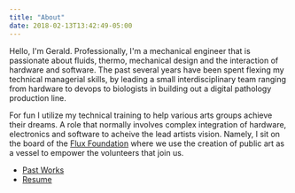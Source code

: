 ```yaml
---
title: "About"
date: 2018-02-13T13:42:49-05:00
---
```


Hello, I'm Gerald.
Professionally, I'm a mechanical engineer that is passionate about fluids, thermo, mechanical design and the interaction of hardware and software. The past several years have been spent flexing my technical managerial skills, by leading a small interdisciplinary team ranging from hardware to devops to biologists in building out a digital pathology production line. 

For fun I utilize my technical training to help various arts groups achieve their dreams. A role that normally involves complex integration of hardware, electronics and software to acheive the lead artists vision.  Namely, I sit on the board of the [Flux Foundation](www.fluxfoundation.org) where we use the creation of public art as a vessel to empower the volunteers that join us.

* [Past Works](/works)
* [Resume](/resume/gspencer_eng.pdf)

